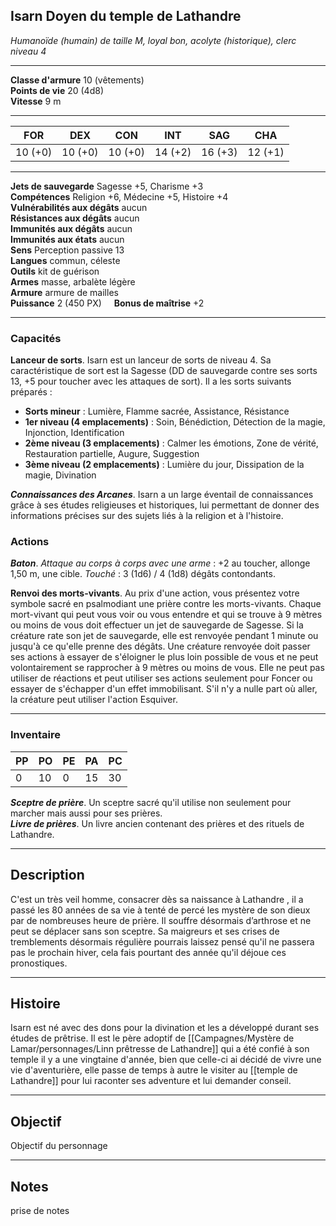 ## Isarn Doyen du temple de Lathandre

_Humanoïde (humain) de taille M, loyal bon, acolyte (historique), clerc niveau 4_

---
**Classe d'armure** 10 (vêtements)  
**Points de vie** 20 (4d8)  
**Vitesse** 9 m
___

| FOR     | DEX     | CON     | INT     | SAG     | CHA     |
| ------- | ------- | ------- | ------- | ------- | ------- |
| 10 (+0) | 10 (+0) | 10 (+0) | 14 (+2) | 16 (+3) | 12 (+1) |

---
**Jets de sauvegarde** Sagesse +5, Charisme +3  
**Compétences** Religion +6, Médecine +5, Histoire +4  
**Vulnérabilités aux dégâts** aucun  
**Résistances aux dégâts** aucun  
**Immunités aux dégâts** aucun  
**Immunités aux états** aucun  
**Sens** Perception passive 13  
**Langues** commun, céleste  
**Outils** kit de guérison  
**Armes** masse, arbalète légère  
**Armure** armure de mailles  
**Puissance** 2 (450 PX)     **Bonus de maîtrise** +2
___
### Capacités

**Lanceur de sorts**. Isarn est un lanceur de sorts de niveau 4. Sa caractéristique de sort est la Sagesse (DD de sauvegarde contre ses sorts 13, +5 pour toucher avec les attaques de sort). Il a les sorts suivants préparés :
- **Sorts mineur** : Lumière, Flamme sacrée, Assistance, Résistance
- **1er niveau (4 emplacements)** : Soin, Bénédiction, Détection de la magie, Injonction, Identification
- **2ème niveau (3 emplacements)** : Calmer les émotions, Zone de vérité, Restauration partielle, Augure, Suggestion
- **3ème niveau (2 emplacements)** : Lumière du jour, Dissipation de la magie, Divination

_**Connaissances des Arcanes**_. Isarn a un large éventail de connaissances grâce à ses études religieuses et historiques, lui permettant de donner des informations précises sur des sujets liés à la religion et à l'histoire.

### Actions
_**Baton**_. _Attaque au corps à corps avec une arme_ : +2 au toucher, allonge 1,50 m, une cible. _Touché_ : 3 (1d6) / 4 (1d8) dégâts contondants.  

**Renvoi des morts-vivants**. Au prix d'une action, vous présentez votre symbole sacré en psalmodiant une prière contre les morts-vivants. Chaque mort-vivant qui peut vous voir ou vous entendre et qui se trouve à 9 mètres ou moins de vous doit effectuer un jet de sauvegarde de Sagesse. Si la créature rate son jet de sauvegarde, elle est renvoyée pendant 1 minute ou jusqu'à ce qu'elle prenne des dégâts. Une créature renvoyée doit passer ses actions à essayer de s'éloigner le plus loin possible de vous et ne peut volontairement se rapprocher à 9 mètres ou moins de vous. Elle ne peut pas utiliser de réactions et peut utiliser ses actions seulement pour Foncer ou essayer de s'échapper d'un effet immobilisant. S'il n'y a nulle part où aller, la créature peut utiliser l'action Esquiver.

---
### Inventaire

| PP  | PO  | PE  | PA  | PC  |
| --- | --- | --- | --- | --- |
| 0   | 10  | 0   | 15  | 30  |

_**Sceptre de prière**_. Un sceptre sacré qu'il utilise non seulement pour marcher mais aussi pour ses prières.  
_**Livre de prières**_. Un livre ancien contenant des prières et des rituels de Lathandre.
___
## Description
C'est un très veil homme, consacrer dès sa naissance à Lathandre , il a passé les 80 années de sa vie à tenté de percé les mystère de son dieux par de nombreuses heure de prière. Il souffre désormais d’arthrose et ne peut se déplacer sans son sceptre. Sa maigreurs et ses crises de tremblements désormais régulière pourrais laissez pensé qu'il ne passera pas le prochain hiver, cela fais pourtant des année qu'il déjoue ces pronostiques.
___
## Histoire
Isarn est né avec des dons pour la divination et les a développé durant ses études de prêtrise.
Il est le père adoptif de [[Campagnes/Mystère de Lamar/personnages/Linn prêtresse de Lathandre]] qui a été confié à son temple il y a une vingtaine d'année, bien que celle-ci ai décidé de vivre une vie d'aventurière, elle passe de temps à autre le visiter au [[temple de Lathandre]] pour lui raconter ses adventure et lui demander conseil.
___
## Objectif
Objectif du personnage
___
## Notes
prise de notes